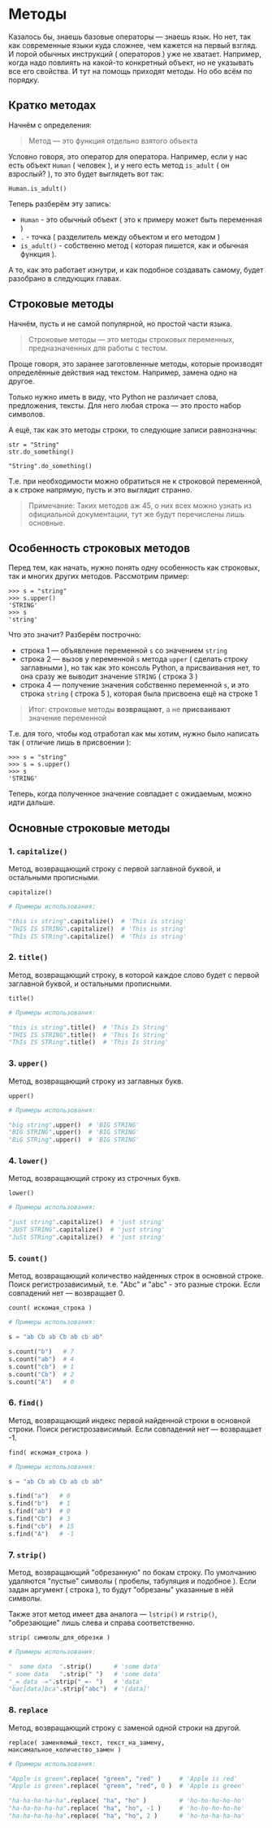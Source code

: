 # Методы


Казалось бы, знаешь базовые операторы — знаешь язык. Но нет, так как современные языки куда сложнее, чем кажется на первый взгляд. И порой обычных инструкций ( операторов ) уже не хватает. Например, когда надо повлиять на какой-то конкретный объект, но не указывать все его свойства. И тут на помощь приходят методы. Но обо всём по порядку.


## Кратко методах

Начнём с определения:

> Метод — это функция отдельно взятого объекта

Условно говоря, это оператор для оператора. Например, если у нас есть объект `Human` ( человек ), и у него есть метод `is_adult` ( он взрослый? ), то это будет выглядеть вот так:

```
Human.is_adult()
```

Теперь разберём эту запись:

- `Human` - это обычный объект ( это к примеру может быть переменная ) 
- `.` - точка ( разделитель между объектом и его методом )
- `is_adult()` - собственно метод ( которая пишется, как и обычная функция ).

А то, как это работает изнутри, и как подобное создавать самому, будет разобрано в следующих главах.


## Строковые методы

Начнём, пусть и не самой популярной, но простой части языка.

> Строковые методы — это методы строковых переменных, предназначенных для работы с тестом.

Проще говоря, это заранее заготовленные методы, которые производят определённые действия над текстом. Например, замена одно на другое.

Только нужно иметь в виду, что Python не различает слова, предложения, тексты. Для него любая строка — это просто набор символов.

А ещё, так как это методы строки, то следующие записи равнозначны:

```
str = "String"
str.do_something()

"String".do_something()
```

Т.е. при необходимости можно обратиться не к строковой переменной, а к строке напрямую, пусть и это выглядит странно.

> Примечание: Таких методов аж 45, о них всех можно узнать из официальной документации, тут же будут перечислены лишь основные.


## Особенность строковых методов

Перед тем, как начать, нужно понять одну особенность как строковых, так и многих других методов. Рассмотрим пример:

```shell
>>> s = "string"
>>> s.upper()
'STRING'
>>> s
'string'
```

Что это значит? Разберём построчно:

- строка 1 — объявление переменной `s` со значением `string`
- строка 2 — вызов у переменной `s` метода `upper` ( сделать строку заглавными ), но так как это консоль Python, а присваивания нет, то она сразу же выводит значение `STRING` ( строка 3 )
- строка 4 — получение значения собственно переменной `s`, и это строка `string` ( строка 5 ), которая была присвоена ещё на строке 1

> Итог: строковые методы **возвращают**, а не **присваивают** значение переменной

Т.е. для того, чтобы код отработал как мы хотим, нужно было написать так ( отличие лишь в присвоении ):

```shell
>>> s = "string"
>>> s = s.upper()
>>> s
'STRING'
```

Теперь, когда полученное значение совпадает с ожидаемым, можно идти дальше.


## Основные строковые методы

### 1. `capitalize()`

Метод, возвращающий строку с первой заглавной буквой, и остальными прописными.

```text
capitalize()
```

```python
# Примеры использования:

"this is string".capitalize()  # 'This is string'
"THIS IS STRING".capitalize()  # 'This is string'
"ThIs IS STRing".capitalize()  # 'This is string'
```

### 2. `title()`

Метод, возвращающий строку, в которой каждое слово будет с первой заглавной буквой, и остальными прописными.

```text
title()
```

```python
# Примеры использования:

"this is string".title()  # 'This Is String'
"THIS IS STRING".title()  # 'This Is String'
"ThIs IS STRing".title()  # 'This Is String'
```

### 3. `upper()`

Метод, возвращающий строку из заглавных букв.

```text
upper()
```

```python
# Примеры использования:

"big string".upper()  # 'BIG STRING'
"BIG STRING".upper()  # 'BIG STRING'
"BiG STRing".upper()  # 'BIG STRING'
```

### 4. `lower()`

Метод, возвращающий строку из строчных букв.

```text
lower()
```

```python
# Примеры использования:

"just string".capitalize()  # 'just string'
"JUST STRING".capitalize()  # 'just string'
"JuSt STRing".capitalize()  # 'just string'
```

### 5. `count()`

Метод, возвращающий количество найденных строк в основной строке. Поиск регистрозависимый, т.е. "Abc" и "abc" - это разные строки. Если совпадений нет — возвращает 0.

```text
count( искомая_строка )
```

```python
# Примеры использования:

s = "ab Cb ab Cb ab cb ab"

s.count("b")   # 7
s.count("ab")  # 4
s.count("cb")  # 1
s.count("Cb")  # 2
s.count("A")   # 0
```

### 6. `find()`

Метод, возвращающий индекс первой найденной строки в основной строки. Поиск регистрозависимый. Если совпадений нет — возвращает -1.

```text
find( искомая_строка )
```

```python
# Примеры использования:

s = "ab Cb ab Cb ab cb ab"

s.find("a")   # 0
s.find("b")   # 1
s.find("ab")  # 0
s.find("Cb")  # 3
s.find("cb")  # 15
s.find("A")   # -1
```

### 7. `strip()`

Метод, возвращающий "обрезанную" по бокам строку. По умолчанию удаляются "пустые" символы ( пробелы, табуляция и подобное ). Если задан аргумент ( строка ), то будут "обрезаны" указанные в нёй символы.

Также этот метод имеет два аналога — `lstrip()` и `rstrip()`, "обрезающие" лишь слева и справа соответственно.

```text
strip( символы_для_обрезки )
```

```python
# Примеры использования:

"  some data  ".strip()      # 'some data'
" some data   ".strip(" ")   # 'some data'
"_= data -=".strip("_=- ")   # 'data'
"bac[data]bca".strip("abc")  # '[data]'
```

### 8. `replace`

Метод, возвращающий строку с заменой одной строки на другой.

```text
replace( заменяемый_текст, текст_на_замену, максимальное_количество_замен )
```

```python
# Примеры использования:

"Apple is green".replace( "green", "red" )     # 'Apple is red'
"Apple is green".replace( "green", "red", 0 )  # 'Apple is green'

"ha-ha-ha-ha-ha".replace( "ha", "ho" )         # 'ho-ho-ho-ho-ho'
"ha-ha-ha-ha-ha".replace( "ha", "ho", -1 )     # 'ho-ho-ho-ho-ho'
"ha-ha-ha-ha-ha".replace( "ha", "ho", 2 )      # 'ho-ho-ha-ha-ha'
```
